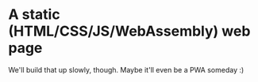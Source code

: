 A static (HTML/CSS/JS/WebAssembly) web page
===========================================

We'll build that up slowly, though. Maybe it'll even be a PWA someday :)
